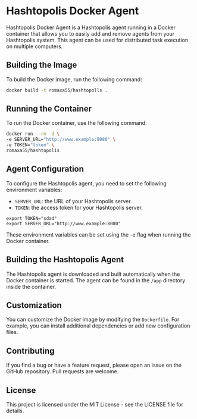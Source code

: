 # Hashtopolis Docker Agent
Hashtopolis Docker Agent is a Hashtopolis agent running in a Docker container that allows you to easily add and remove agents from your Hashtopolis system. This agent can be used for distributed task execution on multiple computers.

## Building the Image
To build the Docker image, run the following command:
```bash
docker build -t romaxa55/hashtopolls .
```

## Running the Container
To run the Docker container, use the following command:

```bash
docker run --rm -d \
-e SERVER_URL="http://www.example:8080" \
-e TOKEN="token" \
romaxa55/hashtopolis
```

## Agent Configuration

To configure the Hashtopolis agent, you need to set the following environment variables:

* `SERVER_URL`: the URL of your Hashtopolis server.
* `TOKEN`: the access token for your Hashtopolis server.
```bazaar
export TOKEN="sdad"
export SERVER_URL="http://www.example:8080"
```

These environment variables can be set using the -e flag when running the Docker container.

## Building the Hashtopolis Agent
The Hashtopolis agent is downloaded and built automatically when the Docker container is started. The agent can be found in the `/app` directory inside the container.

## Customization

You can customize the Docker image by modifying the `Dockerfile`. For example, you can install additional dependencies or add new configuration files.

## Contributing
If you find a bug or have a feature request, please open an issue on the GitHub repository. Pull requests are welcome.

## License
This project is licensed under the MIT License - see the LICENSE file for details.

